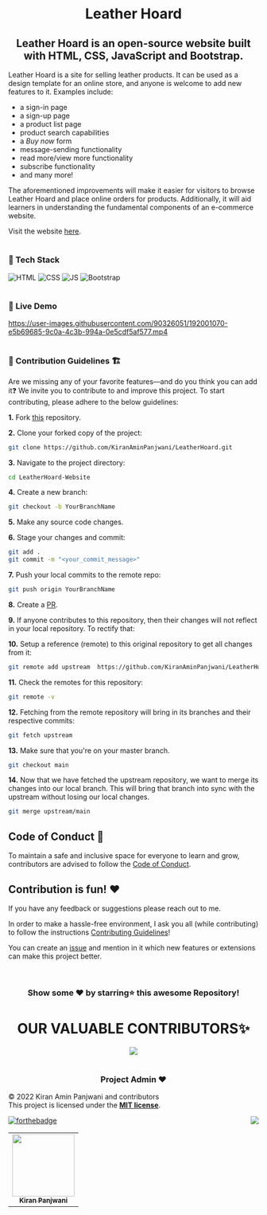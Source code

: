
<h1 align="center">Leather Hoard</h1>

<h2 align="center"> Leather Hoard is an open-source website built with HTML, CSS, JavaScript and Bootstrap. </h2>

Leather Hoard is a site for selling leather products. It can be used as a design template for an online store, and anyone is welcome to add new features to it. Examples include:
- a sign-in page
- a sign-up page
- a product list page
- product search capabilities
- a *Buy now* form
- message-sending  functionality
- read more/view more functionality
- subscribe functionality
- and many more!

The aforementioned improvements will make it easier for visitors to browse Leather Hoard and place online orders for products. Additionally, it will aid learners in understanding the fundamental components of an e-commerce website.

Visit the website [here](https://leatherhoard.netlify.app/).

# <h3>📌 Tech Stack</h3>

![HTML](https://img.shields.io/badge/html5%20-%23E34F26.svg?&style=for-the-badge&logo=html5&logoColor=white)
![CSS](https://img.shields.io/badge/css3%20-%231572B6.svg?&style=for-the-badge&logo=css3&logoColor=white)
![JS](https://img.shields.io/badge/javascript%20-%23323330.svg?&style=for-the-badge&logo=javascript&logoColor=%23F7DF1E)
<img alt="Bootstrap" src="https://img.shields.io/badge/bootstrap-%23563D7C.svg?style=for-the-badge&logo=bootstrap&logoColor=white"/>

#
<h3>📌 Live Demo</h3>

https://user-images.githubusercontent.com/90326051/192001070-e5b69685-9c0a-4c3b-994a-0e5cdf5af577.mp4


#
<h3>📌 Contribution Guidelines 🏗 </h3>

Are we missing any of your favorite features—and do you think you can add  it❓ We invite you to contribute to and improve this project. 
To start contributing, please adhere to the below guidelines: 

**1.** Fork [this](https://github.com/KiranAminPanjwani/LeatherHoard) repository.

**2.** Clone your forked copy of the project:

```bash
git clone https://github.com/KiranAminPanjwani/LeatherHoard.git
```

**3.** Navigate to the project directory:
```bash
cd LeatherHoard-Website
```

**4.** Create a new branch:
```bash
git checkout -b YourBranchName
```

**5.** Make any source code changes.

**6.** Stage your changes and commit:

```bash
git add .
git commit -m "<your_commit_message>"
```

**7.** Push your local commits to the remote repo:

```bash
git push origin YourBranchName
```

**8.** Create a [PR](https://help.github.com/en/github/collaborating-with-issues-and-pull-requests/creating-a-pull-request).

**9.** If anyone contributes to this repository, then their changes will not reflect in your local repository. To rectify that:

**10.** Setup a reference (remote) to this original repository to get all changes from it:
```bash
git remote add upstream  https://github.com/KiranAminPanjwani/LeatherHoard
```

**11.** Check the remotes for this repository:
```bash
git remote -v
```

**12.** Fetching from the remote repository will bring in its branches and their respective commits:
```bash
git fetch upstream
```

**13.** Make sure that you're on your master branch.
```bash
git checkout main
```

**14.** Now that we have fetched the upstream repository, we want to merge its changes into our local branch. This will bring that branch into sync with the upstream without losing our local changes.
```bash
git merge upstream/main
```

## Code of Conduct 📜
	
To maintain a safe and inclusive space for everyone to learn and grow, contributors are advised to follow the [Code of Conduct](./CODE_OF_CONDUCT.md).
	
## Contribution is fun! ❤️

If you have any feedback or suggestions please reach out to me.  

In order to make a hassle-free environment, I ask you all (while contributing) to follow the instructions [Contributing Guidelines](https://github.com/KiranAminPanjwani/LeatherHoard/blob/main/Contributing_Guidlines.md)!

You can create an <a href="https://github.com/KiranAminPanjwani/LeatherHoard/issues">issue</a> and mention in it which new features or extensions can make this project better.


<!-- ------------------------------------------------------------------------------------------------------------------------------------------------------------------ -->
<br>

<div align="center">

### Show some ❤️ by starring⭐ this awesome Repository!

</div>
  

#

<h1 align=center> OUR VALUABLE CONTRIBUTORS✨ </h1>
<p align="center">
  
	
<a href="https://github.com/KiranAminPanjwani/LeatherHoard/graphs/contributors">
  <img src="https://contrib.rocks/image?repo=KiranAminPanjwani/LeatherHoard" />
</a>
</p>

#
	

<h3 align=center> Project Admin ❤️ </h3>

© 2022 Kiran Amin Panjwani and contributors\
This project is licensed under the [**MIT license**](https://github.com/KiranAminPanjwani/LeatherHoard/blob/main/LICENSE).

[![forthebadge](https://forthebadge.com/images/badges/built-with-love.svg)](https://forthebadge.com)
<a href="#top"><img src="https://img.shields.io/badge/-Back%20to%20Top-red?style=for-the-badge" align="right"/></a>

<p align="center">
<table align="center">
  <tbody><tr>
     <td align="center"><a href="https://github.com/KiranAminPanjwani"><img alt="" src="https://user-images.githubusercontent.com/90326051/192037521-3d5fa306-f642-4ae1-a53c-2054f40e2975.png" width="125px;"><br><sub><b> Kiran Panjwani </b></sub></a><br></td> </a></td>
</tbody></table>

